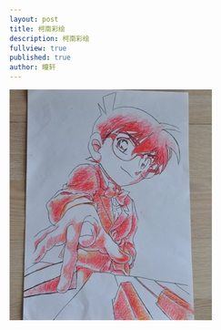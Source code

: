 ```yaml
---
layout: post
title: 柯南彩绘
description: 柯南彩绘
fullview: true
published: true
author: 瞳轩
---
```

![柯南彩绘](/images/sketches/tongxuan/02.jpg)
